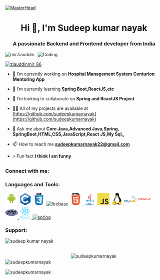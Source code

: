 [![MasterHead](https://media.licdn.com/dms/image/D563DAQFIJGy_J4EvYA/image-scale_191_1128/0/1666883668428?e=1675425600&v=beta&t=q5S0E-n5z-gDvzZPdOvK7oorksu-JESWk3DdbbvU2ss)](https://codegrills.in)
<h1 align="center">Hi 👋, I'm Sudeep kumar nayak</h1>
<h3 align="center">A passionate Backend and Frontend developer from India</h3>
<img align="right" alt="Coding" width="400" src="https://media.tenor.com/rePDfDWO3XoAAAAd/hacking.gif">

<p align="left"> <img src="https://komarev.com/ghpvc/?username=mirziauddin&label=Profile%20views&color=0e75b6&style=flat" alt="mirziauddin" /> </p>

<p align="left"> <a href="https://twitter.com/ziauddinmir_86" target="blank"><img src="https://img.shields.io/twitter/follow/ziauddinmir_86?logo=twitter&style=for-the-badge" alt="ziauddinmir_86" /></a> </p>

- 🔭 I’m currently working on **Hospital Management System** **Centurion Mentoring App**

- 🌱 I’m currently learning **Spring Boot,ReactJS,etc**

- 👯 I’m looking to collaborate on **Spring and ReactJS Project**

- 👨‍💻 All of my projects are available at [https://github.com/sudeepkumarnayak](https://github.com/sudeepkumarnayak)

- 💬 Ask me about **Core Java,Advanced Java,Spring, SpringBoot,HTML,CSS,JavaScript,React JS,My Sql,,**

- 📫 How to reach me **sudeepkumarnayak22@gmail.com**

- ⚡ Fun fact **I think I am funny**

<h3 align="left">Connect with me:</h3>
<p align="left">




<h3 align="left">Languages and Tools:</h3>
<p align="left"> <a href="https://developer.android.com" target="_blank" rel="noreferrer"> <img src="https://raw.githubusercontent.com/devicons/devicon/master/icons/android/android-original-wordmark.svg" alt="android" width="40" height="40"/> </a> <a href="https://www.cprogramming.com/" target="_blank" rel="noreferrer"> <img src="https://raw.githubusercontent.com/devicons/devicon/master/icons/c/c-original.svg" alt="c" width="40" height="40"/> </a> <a href="https://www.w3schools.com/css/" target="_blank" rel="noreferrer"> <img src="https://raw.githubusercontent.com/devicons/devicon/master/icons/css3/css3-original-wordmark.svg" alt="css3" width="40" height="40"/> </a> <a href="https://firebase.google.com/" target="_blank" rel="noreferrer"> <img src="https://www.vectorlogo.zone/logos/firebase/firebase-icon.svg" alt="firebase" width="40" height="40"/> </a> <a href="https://www.w3.org/html/" target="_blank" rel="noreferrer"> <img src="https://raw.githubusercontent.com/devicons/devicon/master/icons/html5/html5-original-wordmark.svg" alt="html5" width="40" height="40"/> </a> <a href="https://www.java.com" target="_blank" rel="noreferrer"> <img src="https://raw.githubusercontent.com/devicons/devicon/master/icons/java/java-original.svg" alt="java" width="40" height="40"/> </a> <a href="https://developer.mozilla.org/en-US/docs/Web/JavaScript" target="_blank" rel="noreferrer"> <img src="https://raw.githubusercontent.com/devicons/devicon/master/icons/javascript/javascript-original.svg" alt="javascript" width="40" height="40"/> </a> <a href="https://www.linux.org/" target="_blank" rel="noreferrer"> <img src="https://raw.githubusercontent.com/devicons/devicon/master/icons/linux/linux-original.svg" alt="linux" width="40" height="40"/> </a> <a href="https://www.mysql.com/" target="_blank" rel="noreferrer"> <img src="https://raw.githubusercontent.com/devicons/devicon/master/icons/mysql/mysql-original-wordmark.svg" alt="mysql" width="40" height="40"/> </a> <a href="https://www.oracle.com/" target="_blank" rel="noreferrer"> <img src="https://raw.githubusercontent.com/devicons/devicon/master/icons/oracle/oracle-original.svg" alt="oracle" width="40" height="40"/> </a> <a href="https://www.php.net" target="_blank" rel="noreferrer"> <img src="https://raw.githubusercontent.com/devicons/devicon/master/icons/php/php-original.svg" alt="php" width="40" height="40"/> </a> <a href="https://reactjs.org/" target="_blank" rel="noreferrer"> <img src="https://raw.githubusercontent.com/devicons/devicon/master/icons/react/react-original-wordmark.svg" alt="react" width="40" height="40"/> </a> <a href="https://spring.io/" target="_blank" rel="noreferrer"> <img src="https://www.vectorlogo.zone/logos/springio/springio-icon.svg" alt="spring" width="40" height="40"/> </a> </p>

<h3 align="left">Support:</h3>
<p><a href="https://www.buymeacoffee.com/sudeepnayak"> <img align="left" src="https://cdn.buymeacoffee.com/buttons/v2/default-yellow.png" height="50" width="210" alt="sudeep kumar nayak" /></a></p><br><br>

<p><img align="left" src="https://github-readme-stats.vercel.app/api/top-langs?username=sudeepkumarnayak&show_icons=true&locale=en&layout=compact" alt="sudeepkumarnayak" /></p>

<p>&nbsp;<img align="center" src="https://github-readme-stats.vercel.app/api?username=sudeepkumarnayak&show_icons=true&locale=en" alt="sudeepkumarnayak" /></p>

<p><img align="center" src="https://github-readme-streak-stats.herokuapp.com/?user=sudeepkumarnayak&" alt="sudeepkumarnayak" /></p>
